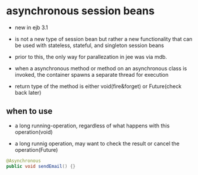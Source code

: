 # asynchronous session beans

- new in ejb 3.1

- is not a new type of session bean but rather a new functionality that can be
  used with stateless, stateful, and singleton session beans

- prior to this, the only way for parallezation in jee was via mdb.

- when a asynchronous method or method on an asynchronous class is invoked, the
  container spawns a separate thread for execution

- return type of the method is either void(fire&forget) or Future(check back later)

## when to use

- a long running-operation, regardless of what happens with this operation(void)

- a long runnig operation, may want to check the result or cancel the operation(Future)


```java
@Asynchronous
public void sendEmail() {}
```
